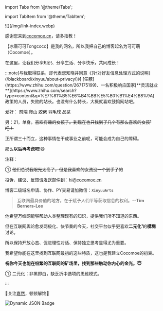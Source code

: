 import Tabs from '@theme/Tabs';

import TabItem from '@theme/TabItem';

<div style={{textAlign: 'center'}}>
![](/img/link-index.webp)


感谢您来到[cocomoe.cn](http://cocomoe.cn/)，请多指教！

【冰唐可可Tongcoco】是我的网名，所以我把自己的博客起名为可可萌（Cocomoe）。

在这里，让我们分享知识、分享生活、分享快乐，共同成长！

<div style={{textAlign: 'left'}}>
:::note[与我取得联系，即代表您知晓并同意《[针对好友信息处理方式的说明](/blackboard/xinyuu/about-privacy/)》]
<Tabs>
<TabItem value="about" label="关于我？">
 [任豚](https://www.zhihu.com/question/267175199)、一名积极响应国家[**灵活就业**](https://www.zhihu.com/search?type=content&q=%E7%81%B5%E6%B4%BB%E5%B0%B1%E4%B8%9A)政策的人员，失败的站长。也没有什么特长，大概就喜欢鼓捣网站吧。

爱好：  前端 爬山 胶佬 羽毛球   品茶

男：21，单身。~~喜欢有趣的女孩子。到现在也只找到了几个有那么喜欢的女孩¹吧！~~

正所谓三十而立，这种事情在干成事业之前呢，可能会成为自己的障碍。

那么**以后再考虑吧**!😄

注释：

① ~~他们总说我眼光太高了，但是我喜欢的女孩没一个到手了的~~

  </TabItem>  
  <TabItem value="orange" label="我的联系方式？">

  投诉、建议、反馈请发送邮件到：hi@cocomoe.cn 

  博客二级域名申请、协作、PY交易请加微信：`XinyuuArts`
  </TabItem>
  <TabItem value="banana" label="以及？">

> 互联网最具价值的地方，在于赋予人们平等获取信息的权利。**--Tim Berners-Lee**

 他希望万维网能够帮助人类整理现有的知识，提供我们所不知道的东西。

但在互联网舆论愈发两极化、快节奏的今天，社交平台似乎更喜欢**二元化¹**的**模糊**讨论。

所以保持开放心态、促进理性对话、保持独立思考显得尤为重要。

我希望你能在这里找到互联网最初的这些特质，这也是我建立Cocomoe的初衷。

**祝你今天也能在纷繁的互联网的矿场里，找到那些触动你内心的金光。😇**

① 二元化：非黑即白，缺乏折中选项的思维模式。

  </TabItem>
</Tabs>

:::

</div>

:drooling_face:关注[嘉然](https://space.bilibili.com/672328094)，顿顿解馋:drooling_face:

![Dynamic JSON Badge](https://img.shields.io/badge/dynamic/json?url=https%3A%2F%2Fapi.bilibili.com%2Fx%2Frelation%2Fstat%3Fvmid%3D672328094%26jsonp%3Djsonp&query=%24.data.follower&logo=bilibili&logoColor=%2300ccff&label=嘉然今天吃什么)

</div>